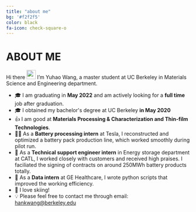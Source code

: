 ```yaml
---
title: "about me"
bg: '#f2f2f5'
color: black
fa-icon: check-square-o
---
```


# ABOUT ME

Hi there <a href="https://www.gautamkrishnar.com/"><img src="https://media.giphy.com/media/hvRJCLFzcasrR4ia7z/giphy.gif" width="25px"></a>
I’m Yuhao Wang, a master student at UC Berkeley in Materials Science and Engineering department.  
- 🎓 I am graduating in **May 2022** and am actively looking for a **full time** job after graduation.
- 🎓 I obtained my bachelor's degree at UC Berkeley **in May 2020**  
- 👍 I am good at **Materials Processing & Characterization and Thin-film Technologies**.
- 👩‍💻 As a **Battery processing intern** at Tesla, I reconstructed and optimized a battery pack production line, which worked smoothly during pilot run.
- 🥳 As a **Technical support engineer intern** in Energy storage department at CATL, I worked closely with customers and received high praises. I faciliated the signing of contracts on around 250MWh battery products totally.  
- 🤩 As a **Data intern** at GE Healthcare, I wrote python scripts that improved the working efficiency.  
- 🌆 I love skiing! 
- 💡 Please feel free to contact me through email: hankwang@berkeley.edu
